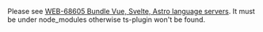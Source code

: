 Please see [WEB-68605 Bundle Vue, Svelte, Astro language servers](https://youtrack.jetbrains.com/issue/WEB-68605).
It must be under node_modules otherwise ts-plugin won't be found.